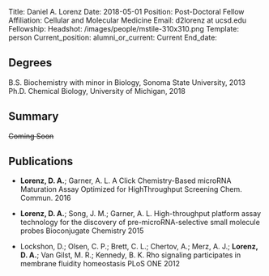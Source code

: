 Title: Daniel A. Lorenz
Date: 2018-05-01
Position: Post-Doctoral Fellow
Affiliation: Cellular and Molecular Medicine
Email: d2lorenz at ucsd.edu
Fellowship: 
Headshot: /images/people/mstile-310x310.png
Template: person
Current_position: 
alumni_or_current: Current
End_date: 

## Degrees

B.S. Biochemistry with minor in Biology, Sonoma State University, 2013 <br>
Ph.D. Chemical Biology, University of Michigan, 2018<br>

## Summary

~~Coming Soon~~
 

## Publications

* **Lorenz, D. A.**; Garner, A. L. A Click Chemistry-Based microRNA Maturation Assay Optimized for HighThroughput Screening Chem. Commun. 2016

* **Lorenz, D. A.**; Song, J. M.; Garner, A. L. High-throughput platform assay technology for the discovery
of pre-microRNA-selective small molecule probes Bioconjugate Chemistry 2015

* Lockshon, D.; Olsen, C. P.; Brett, C. L.; Chertov, A.; Merz, A. J.; **Lorenz, D. A.**; Van Gilst, M. R.;
Kennedy, B. K. Rho signaling participates in membrane fluidity homeostasis PLoS ONE 2012